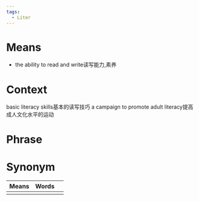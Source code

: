 ```yaml
---
tags:
  - Liter
---
```

# Means
- the ability to read and write读写能力,素养
# Context
basic literacy skills基本的读写技巧
a campaign to promote adult literacy提高成人文化水平的运动
# Phrase

# Synonym
| Means | Words |     |
| ----- | ----- | --- |
|       |       |     |
